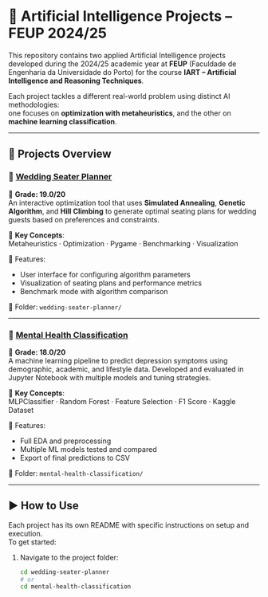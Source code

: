 # 🤖 Artificial Intelligence Projects – FEUP 2024/25

This repository contains two applied Artificial Intelligence projects developed during the 2024/25 academic year at **FEUP** (Faculdade de Engenharia da Universidade do Porto) for the course **IART – Artificial Intelligence and Reasoning Techniques**.

Each project tackles a different real-world problem using distinct AI methodologies:  
one focuses on **optimization with metaheuristics**, and the other on **machine learning classification**.

---

## 📁 Projects Overview

### 💍 [Wedding Seater Planner](./wedding-seater-planner)

📌 **Grade: 19.0/20**  
An interactive optimization tool that uses **Simulated Annealing**, **Genetic Algorithm**, and **Hill Climbing** to generate optimal seating plans for wedding guests based on preferences and constraints.

🧠 **Key Concepts**:  
Metaheuristics · Optimization · Pygame · Benchmarking · Visualization

🔧 Features:
- User interface for configuring algorithm parameters
- Visualization of seating plans and performance metrics
- Benchmark mode with algorithm comparison

📂 Folder: `wedding-seater-planner/`

---

### 🧠 [Mental Health Classification](./mental-health-classification)

📌 **Grade: 18.0/20**  
A machine learning pipeline to predict depression symptoms using demographic, academic, and lifestyle data. Developed and evaluated in Jupyter Notebook with multiple models and tuning strategies.

🧠 **Key Concepts**:  
MLPClassifier · Random Forest · Feature Selection · F1 Score · Kaggle Dataset

🔧 Features:
- Full EDA and preprocessing
- Multiple ML models tested and compared
- Export of final predictions to CSV

📂 Folder: `mental-health-classification/`

---

## ▶️ How to Use

Each project has its own README with specific instructions on setup and execution.  
To get started:

1. Navigate to the project folder:
   ```bash
   cd wedding-seater-planner
   # or
   cd mental-health-classification
